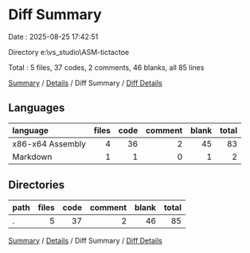 # Diff Summary

Date : 2025-08-25 17:42:51

Directory e:\\vs_studio\\ASM-tictactoe

Total : 5 files,  37 codes, 2 comments, 46 blanks, all 85 lines

[Summary](results.md) / [Details](details.md) / Diff Summary / [Diff Details](diff-details.md)

## Languages
| language | files | code | comment | blank | total |
| :--- | ---: | ---: | ---: | ---: | ---: |
| x86-x64 Assembly | 4 | 36 | 2 | 45 | 83 |
| Markdown | 1 | 1 | 0 | 1 | 2 |

## Directories
| path | files | code | comment | blank | total |
| :--- | ---: | ---: | ---: | ---: | ---: |
| . | 5 | 37 | 2 | 46 | 85 |

[Summary](results.md) / [Details](details.md) / Diff Summary / [Diff Details](diff-details.md)